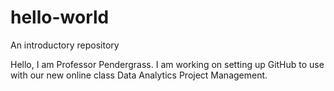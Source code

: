 # hello-world
An introductory repository

Hello, I am Professor Pendergrass. I am working on setting up GitHub to use with our new online class Data Analytics Project Management. 
